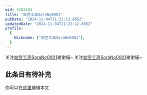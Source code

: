 ```yaml
---
mid: 3303103
title: "燚空工造SoraNo0001"
pubDate: "2024-11-04T11:22:12.885Z"
updatedDate: "2024-11-04T11:22:12.885Z"
profile:
  {
    Nickname: ["燚空工造SoraNo0001"],
  }
---
```


关注[燚空工造SoraNo0001](https://space.bilibili.com/3303103)谢谢喵~ 关注[燚空工造SoraNo0001](https://space.bilibili.com/3303103)谢谢喵~

## 此条目有待补充
你可以在[这里](https://github.com/Yuhanawa/VTuber.ICU/edit/master/src/content/v/燚空工造SoraNo0001/index.md)编辑本文

